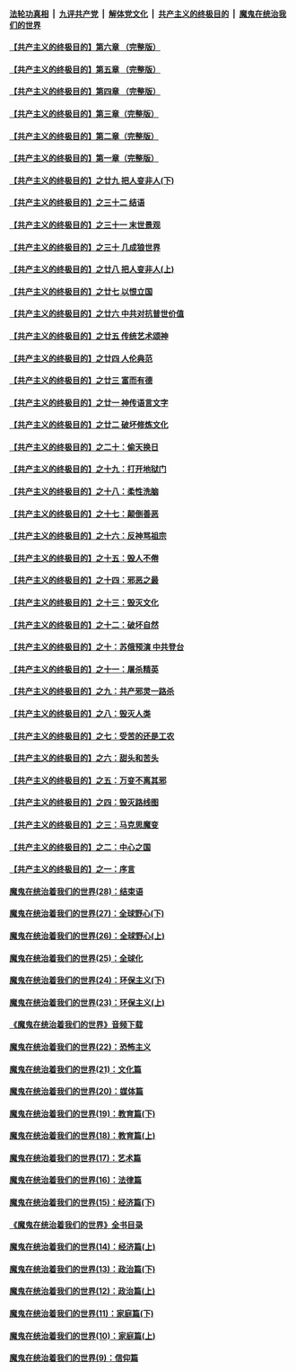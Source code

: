 ####  [法轮功真相](../../../../basic/blob/master/README.md?t=05230631) &nbsp;|&nbsp; [九评共产党](../../../../9ping.md/blob/master/README.md?t=05230631) &nbsp;|&nbsp; [解体党文化](../../../../jtdwh.md/blob/master/README.md?t=05230631)  &nbsp;|&nbsp; [共产主义的终极目的](../../../../gczydzjmd.md/blob/master/README.md?t=05230631) &nbsp;|&nbsp; [魔鬼在统治我们的世界](../../../../mgztzwmdsj.md/blob/master/README.md?t=05230631) 

#### [【共产主义的终极目的】第六章 （完整版）](../pages/nsc422/n11428913.md?t=05230631) 

#### [【共产主义的终极目的】第五章 （完整版）](../pages/nsc422/n11428912.md?t=05230631) 

#### [【共产主义的终极目的】第四章 （完整版）](../pages/nsc422/n11428907.md?t=05230631) 

#### [【共产主义的终极目的】第三章（完整版）](../pages/nsc422/n11428848.md?t=05230631) 

#### [【共产主义的终极目的】第二章（完整版）](../pages/nsc422/n11428831.md?t=05230631) 

#### [【共产主义的终极目的】第一章（完整版）](../pages/nsc422/n11417651.md?t=05230631) 

#### [【共产主义的终极目的】之廿九 把人变非人(下)](../pages/nsc422/n11344140.md?t=05230631) 

#### [【共产主义的终极目的】之三十二 结语](../pages/nsc422/n11360535.md?t=05230631) 

#### [【共产主义的终极目的】之三十一 末世景观](../pages/nsc422/n11351129.md?t=05230631) 

#### [【共产主义的终极目的】之三十 几成狼世界](../pages/nsc422/n11348280.md?t=05230631) 

#### [【共产主义的终极目的】之廿八 把人变非人(上)](../pages/nsc422/n11340492.md?t=05230631) 

#### [【共产主义的终极目的】之廿七 以恨立国](../pages/nsc422/n11336944.md?t=05230631) 

#### [【共产主义的终极目的】之廿六 中共对抗普世价值](../pages/nsc422/n11324785.md?t=05230631) 

#### [【共产主义的终极目的】之廿五 传统艺术颂神](../pages/nsc422/n11296396.md?t=05230631) 

#### [【共产主义的终极目的】之廿四 人伦典范](../pages/nsc422/n11296397.md?t=05230631) 

#### [【共产主义的终极目的】之廿三 富而有德](../pages/nsc422/n11283598.md?t=05230631) 

#### [【共产主义的终极目的】之廿一 神传语言文字](../pages/nsc422/n11263265.md?t=05230631) 

#### [【共产主义的终极目的】之廿二 破坏修炼文化](../pages/nsc422/n11245728.md?t=05230631) 

#### [【共产主义的终极目的】之二十：偷天换日](../pages/nsc422/n11238846.md?t=05230631) 

#### [【共产主义的终极目的】之十九：打开地狱门](../pages/nsc422/n11206376.md?t=05230631) 

#### [【共产主义的终极目的】之十八：柔性洗脑](../pages/nsc422/n11199994.md?t=05230631) 

#### [【共产主义的终极目的】之十七：颠倒善恶](../pages/nsc422/n11179782.md?t=05230631) 

#### [【共产主义的终极目的】之十六：反神骂祖宗](../pages/nsc422/n11166798.md?t=05230631) 

#### [【共产主义的终极目的】之十五：毁人不倦](../pages/nsc422/n11166792.md?t=05230631) 

#### [【共产主义的终极目的】之十四：邪恶之最](../pages/nsc422/n11150249.md?t=05230631) 

#### [【共产主义的终极目的】之十三：毁灭文化](../pages/nsc422/n11135227.md?t=05230631) 

#### [【共产主义的终极目的】之十二：破坏自然](../pages/nsc422/n11135214.md?t=05230631) 

#### [【共产主义的终极目的】之十：苏俄预演 中共登台](../pages/nsc422/n11118424.md?t=05230631) 

#### [【共产主义的终极目的】之十一：屠杀精英](../pages/nsc422/n11118442.md?t=05230631) 

#### [【共产主义的终极目的】之九：共产邪灵一路杀](../pages/nsc422/n11114139.md?t=05230631) 

#### [【共产主义的终极目的】之八：毁灭人类](../pages/nsc422/n11108503.md?t=05230631) 

#### [【共产主义的终极目的】之七：受苦的还是工农](../pages/nsc422/n11101809.md?t=05230631) 

#### [【共产主义的终极目的】之六：甜头和苦头](../pages/nsc422/n11096971.md?t=05230631) 

#### [【共产主义的终极目的】之五：万变不离其邪](../pages/nsc422/n11091285.md?t=05230631) 

#### [【共产主义的终极目的】之四：毁灭路线图](../pages/nsc422/n11086284.md?t=05230631) 

#### [【共产主义的终极目的】之三：马克思魔变](../pages/nsc422/n11061941.md?t=05230631) 

#### [【共产主义的终极目的】之二：中心之国](../pages/nsc422/n11047728.md?t=05230631) 

#### [【共产主义的终极目的】之一：序言](../pages/nsc422/n11086077.md?t=05230631) 

#### [魔鬼在统治着我们的世界(28)：结束语](../pages/nsc422/n10936246.md?t=05230631) 

#### [魔鬼在统治着我们的世界(27)：全球野心(下)](../pages/nsc422/n10928319.md?t=05230631) 

#### [魔鬼在统治着我们的世界(26)：全球野心(上)](../pages/nsc422/n10900318.md?t=05230631) 

#### [魔鬼在统治着我们的世界(25)：全球化](../pages/nsc422/n10788205.md?t=05230631) 

#### [魔鬼在统治着我们的世界(24)：环保主义(下)](../pages/nsc422/n10695307.md?t=05230631) 

#### [魔鬼在统治着我们的世界(23)：环保主义(上)](../pages/nsc422/n10688613.md?t=05230631) 

#### [《魔鬼在统治着我们的世界》音频下载](../pages/nsc422/n10635553.md?t=05230631) 

#### [魔鬼在统治着我们的世界(22)：恐怖主义](../pages/nsc422/n10614727.md?t=05230631) 

#### [魔鬼在统治着我们的世界(21)：文化篇](../pages/nsc422/n10597706.md?t=05230631) 

#### [魔鬼在统治着我们的世界(20)：媒体篇](../pages/nsc422/n10586579.md?t=05230631) 

#### [魔鬼在统治着我们的世界(19)：教育篇(下)](../pages/nsc422/n10564808.md?t=05230631) 

#### [魔鬼在统治着我们的世界(18)：教育篇(上)](../pages/nsc422/n10526970.md?t=05230631) 

#### [魔鬼在统治着我们的世界(17)：艺术篇](../pages/nsc422/n10499093.md?t=05230631) 

#### [魔鬼在统治着我们的世界(16)：法律篇](../pages/nsc422/n10485969.md?t=05230631) 

#### [魔鬼在统治着我们的世界(15)：经济篇(下)](../pages/nsc422/n10469975.md?t=05230631) 

#### [《魔鬼在统治着我们的世界》全书目录](../pages/nsc422/n10464261.md?t=05230631) 

#### [魔鬼在统治着我们的世界(14)：经济篇(上)](../pages/nsc422/n10457370.md?t=05230631) 

#### [魔鬼在统治着我们的世界(13)：政治篇(下)](../pages/nsc422/n10448270.md?t=05230631) 

#### [魔鬼在统治着我们的世界(12)：政治篇(上)](../pages/nsc422/n10444576.md?t=05230631) 

#### [魔鬼在统治着我们的世界(11)：家庭篇(下)](../pages/nsc422/n10440961.md?t=05230631) 

#### [魔鬼在统治着我们的世界(10)：家庭篇(上)](../pages/nsc422/n10435448.md?t=05230631) 

#### [魔鬼在统治着我们的世界(9)：信仰篇](../pages/nsc422/n10432159.md?t=05230631) 

